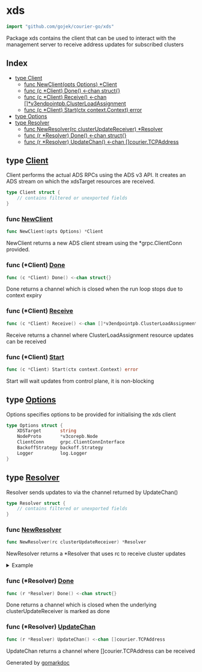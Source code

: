 <!-- Code generated by gomarkdoc. DO NOT EDIT -->

# xds

```go
import "github.com/gojek/courier-go/xds"
```

Package xds contains the client that can be used to interact with the management server to receive address updates for subscribed clusters

## Index

- [type Client](#Client)
  - [func NewClient\(opts Options\) \*Client](#NewClient)
  - [func \(c \*Client\) Done\(\) \<\-chan struct\{\}](#Client.Done)
  - [func \(c \*Client\) Receive\(\) \<\-chan \[\]\*v3endpointpb.ClusterLoadAssignment](#Client.Receive)
  - [func \(c \*Client\) Start\(ctx context.Context\) error](#Client.Start)
- [type Options](#Options)
- [type Resolver](#Resolver)
  - [func NewResolver\(rc clusterUpdateReceiver\) \*Resolver](#NewResolver)
  - [func \(r \*Resolver\) Done\(\) \<\-chan struct\{\}](#Resolver.Done)
  - [func \(r \*Resolver\) UpdateChan\(\) \<\-chan \[\]courier.TCPAddress](#Resolver.UpdateChan)


<a name="Client"></a>
## type [Client](https://github.com/gojek/courier-go/blob/main/xds/client.go#L69-L80)

Client performs the actual ADS RPCs using the ADS v3 API. It creates an ADS stream on which the xdsTarget resources are received.

```go
type Client struct {
    // contains filtered or unexported fields
}
```

<a name="NewClient"></a>
### func [NewClient](https://github.com/gojek/courier-go/blob/main/xds/client.go#L40)

```go
func NewClient(opts Options) *Client
```

NewClient returns a new ADS client stream using the \*grpc.ClientConn provided.

<a name="Client.Done"></a>
### func \(\*Client\) [Done](https://github.com/gojek/courier-go/blob/main/xds/client.go#L88)

```go
func (c *Client) Done() <-chan struct{}
```

Done returns a channel which is closed when the run loop stops due to context expiry

<a name="Client.Receive"></a>
### func \(\*Client\) [Receive](https://github.com/gojek/courier-go/blob/main/xds/client.go#L83)

```go
func (c *Client) Receive() <-chan []*v3endpointpb.ClusterLoadAssignment
```

Receive returns a channel where ClusterLoadAssignment resource updates can be received

<a name="Client.Start"></a>
### func \(\*Client\) [Start](https://github.com/gojek/courier-go/blob/main/xds/client.go#L93)

```go
func (c *Client) Start(ctx context.Context) error
```

Start will wait updates from control plane, it is non\-blocking

<a name="Options"></a>
## type [Options](https://github.com/gojek/courier-go/blob/main/xds/client.go#L31-L37)

Options specifies options to be provided for initialising the xds client

```go
type Options struct {
    XDSTarget       string
    NodeProto       *v3corepb.Node
    ClientConn      grpc.ClientConnInterface
    BackoffStrategy backoff.Strategy
    Logger          log.Logger
}
```

<a name="Resolver"></a>
## type [Resolver](https://github.com/gojek/courier-go/blob/main/xds/resolver.go#L17-L20)

Resolver sends updates to via the channel returned by UpdateChan\(\)

```go
type Resolver struct {
    // contains filtered or unexported fields
}
```

<a name="NewResolver"></a>
### func [NewResolver](https://github.com/gojek/courier-go/blob/main/xds/resolver.go#L23)

```go
func NewResolver(rc clusterUpdateReceiver) *Resolver
```

NewResolver returns a \*Resolver that uses rc to receive cluster updates

<details><summary>Example</summary>
<p>



```go
cfg, err := bootstrap.NewConfigFromContents([]byte(`{
 "xds_server": {
   "server_uri": "localhost:9100",
   "node": {
     "id": "52fdfc07-2182-454f-963f-5f0f9a621d72",
     "cluster": "cluster",
     "metadata": {
       "TRAFFICDIRECTOR_GCP_PROJECT_NUMBER": "123456789012345",
       "TRAFFICDIRECTOR_NETWORK_NAME": "thedefault"
     },
     "locality": {
       "zone": "uscentral-5"
     }
   }
 }
}`,
))
if err != nil {
	panic(err)
}

ctx, _ := signal.NotifyContext(context.Background(), os.Kill, os.Interrupt)

cc, err := grpc.DialContext(ctx, cfg.XDSServer.ServerURI, grpc.WithTransportCredentials(insecure.NewCredentials()))
if err != nil {
	panic(err)
}

xdsClient := xds.NewClient(xds.Options{
	XDSTarget:       "xds:///broker.domain",
	NodeProto:       cfg.XDSServer.NodeProto.(*corev3.Node),
	ClientConn:      cc,
	BackoffStrategy: &backoff.DefaultExponential,
})

if err := xdsClient.Start(ctx); err != nil {
	panic(err)
}

r := xds.NewResolver(xdsClient)

c, err := courier.NewClient(courier.WithResolver(r))
if err != nil {
	panic(err)
}

if err := c.Start(); err != nil {
	panic(err)
}

<-ctx.Done()
```

</p>
</details>

<a name="Resolver.Done"></a>
### func \(\*Resolver\) [Done](https://github.com/gojek/courier-go/blob/main/xds/resolver.go#L40)

```go
func (r *Resolver) Done() <-chan struct{}
```

Done returns a channel which is closed when the underlying clusterUpdateReceiver is marked as done

<a name="Resolver.UpdateChan"></a>
### func \(\*Resolver\) [UpdateChan](https://github.com/gojek/courier-go/blob/main/xds/resolver.go#L35)

```go
func (r *Resolver) UpdateChan() <-chan []courier.TCPAddress
```

UpdateChan returns a channel where \[\]courier.TCPAddress can be received

Generated by [gomarkdoc](https://github.com/princjef/gomarkdoc)

